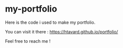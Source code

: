 # my-portfolio

Here is the code i used to make my portfolio. 

You can visit it there : https://htavard.github.io/portfolio/

Feel free to reach me !
